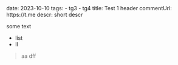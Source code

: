 <meta>
date: 2023-10-10
tags:
  - tg3
  - tg4
title: Test 1 header
commentUrl: https://t.me
descr: short descr
</meta>

some text

* list
* ll

> aa
> dff
